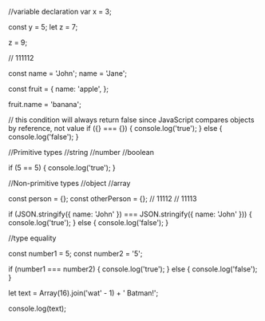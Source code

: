 //variable declaration
var x = 3;

const y = 5;
let z = 7;

z = 9;

// 111112

const name = 'John';
name = 'Jane';

const fruit = {
  name: 'apple',
};

fruit.name = 'banana';

// this condition will always return false since JavaScript compares objects by reference, not value
if ({} === {}) {
  console.log('true');
} else {
  console.log('false');
}

//Primitive types
//string
//number
//boolean

if (5 == 5) {
  console.log('true');
}

//Non-primitive types
//object
//array

const person = {};
const otherPerson = {};
// 11112
// 11113

if (JSON.stringify({ name: 'John' }) === JSON.stringify({ name: 'John' })) {
  console.log('true');
} else {
  console.log('false');
}

//type equality

const number1 = 5;
const number2 = '5';

if (number1 === number2) {
  console.log('true');
} else {
  console.log('false');
}

let text = Array(16).join('wat' - 1) + ' Batman!';

console.log(text);